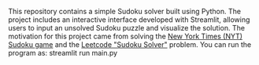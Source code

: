 This repository contains a simple Sudoku solver built using Python. The project includes an interactive interface developed with Streamlit, allowing users to input an unsolved Sudoku puzzle and visualize the solution. The motivation for this project came from solving the [New York Times (NYT) Sudoku game](https://www.nytimes.com/puzzles/sudoku) and the [Leetcode "Sudoku Solver"](https://leetcode.com/problems/sudoku-solver/description/) problem.
You can run the program as: streamlit run main.py

